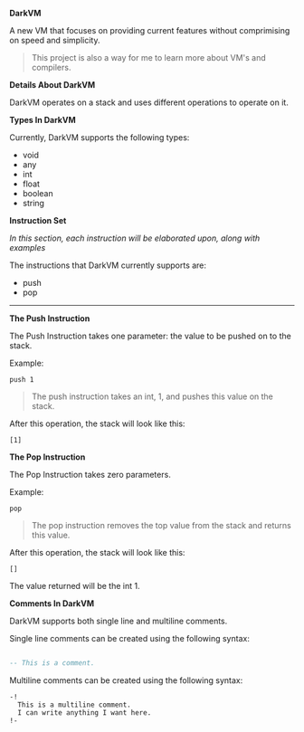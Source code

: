 **DarkVM**

A new VM that focuses on providing current features without comprimising
on speed and simplicity.

> This project is also a way for me to learn more about VM's and compilers.

**Details About DarkVM**

DarkVM operates on a stack and uses different operations to operate on it.

**Types In DarkVM**

Currently, DarkVM supports the following types:
- void
- any
- int
- float
- boolean
- string

**Instruction Set**

*In this section, each instruction will be elaborated upon, along with examples*

The instructions that DarkVM currently supports are:
  - push
  - pop

***

**The Push Instruction**

The Push Instruction takes one parameter: the value to be pushed on to the stack.

Example:

```
push 1
```

> The push instruction takes an int, 1, and pushes this value on the stack.

After this operation, the stack will look like this:
```
[1]
```

**The Pop Instruction**

The Pop Instruction takes zero parameters.

Example:

```
pop
```

> The pop instruction removes the top value from the stack and returns this value.

After this operation, the stack will look like this:
```
[]
```

The value returned will be the int 1.

**Comments In DarkVM**

DarkVM supports both single line and multiline comments.

Single line comments can be created using the following syntax:
```sql

-- This is a comment.
```

Multiline comments can be created using the following syntax:
```
-!
  This is a multiline comment.
  I can write anything I want here.
!-
```